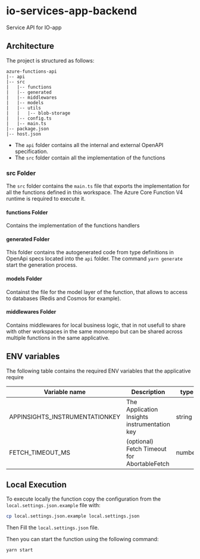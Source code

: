 # io-services-app-backend

Service API for IO-app

## Architecture

The project is structured as follows:

```
azure-functions-api
|-- api
|-- src
|   |-- functions
|   |-- generated
|   |-- middlewares
|   |-- models
|   |-- utils
|   |   |-- blob-storage
|   |-- config.ts
|   |-- main.ts
|-- package.json
|-- host.json
```

- The `api` folder contains all the internal and external OpenAPI specification.
- The `src` folder contain all the implementation of the functions

### src Folder

The `src` folder contains the `main.ts` file that exports the implementation for all the functions defined in this workspace. The Azure Core Function V4 runtime is required to execute it.

#### functions Folder

Contains the implementation of the functions handlers

#### generated Folder

This folder contains the autogenerated code from type definitions in OpenApi specs located into the `api` folder. The command `yarn generate` start the generation process.

#### models Folder

Containst the file for the model layer of the function, that allows to access to databases (Redis and Cosmos for example).

#### middlewares Folder

Contains middlewares for local business logic, that in not usefull to share with other workspaces in the same monorepo but can be shared across multiple functions in the same applicative.

## ENV variables

The following table contains the required ENV variables that the applicative require

| Variable name                      | Description                                  | type    |
|------------------------------------|----------------------------------------------|---------|
| APPINSIGHTS_INSTRUMENTATIONKEY     | The Application Insights instrumentation key | string  |
| FETCH_TIMEOUT_MS                   | (optional) Fetch Timeout for AbortableFetch  | number  |

## Local Execution

To execute locally the function copy the configuration from the `local.settings.json.example` file with:

```bash
cp local.settings.json.example local.settings.json
```

Then Fill the `local.settings.json` file.

Then you can start the function using the following command:
```bash
yarn start
```